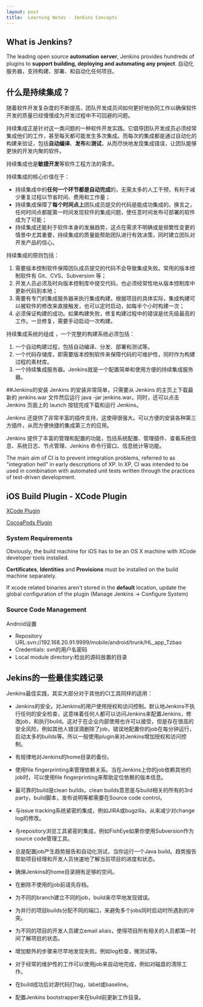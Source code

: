 ```yaml
---
layout: post
title:  Learning Notes - Jenkins Concepts
---
```


## What is Jenkins?
The leading open source **automation server**, Jenkins provides hundreds of plugins to **support building, deploying and automating any project**.  自动化服务器，支持构建、部署、和自动化任何项目。

## 什么是持续集成？
随着软件开发复杂度的不断提高，团队开发成员间如何更好地协同工作以确保软件开发的质量已经慢慢成为开发过程中不可回避的问题。

持续集成正是针对这一类问题的一种软件开发实践。它倡导团队开发成员必须经常集成他们的工作，甚至每天都可能发生多次集成。而每次的集成都是通过自动化的构建来验证，包括**自动编译**、**发布**和**测试**，从而尽快地发现集成错误，让团队能够更快的开发内聚的软件。

持续集成也是**敏捷开发**等软件工程方法的需求。

持续集成的核心价值在于：
- 持续集成中的**任何一个环节都是自动完成**的，无需太多的人工干预，有利于减少重复过程以节省时间、费用和工作量；
- 持续集成保障了**每个时间点上**团队成员提交的代码是能成功集成的。换言之，任何时间点都能第一时间发现软件的集成问题，使任意时间发布可部署的软件成为了可能；
- 持续集成还能利于软件本身的发展趋势，这点在需求不明确或是频繁性变更的情景中尤其重要，持续集成的质量能帮助团队进行有效决策，同时建立团队对开发产品的信心。

持续集成的原则包括：
1. 需要版本控制软件保障团队成员提交的代码不会导致集成失败。常用的版本控制软件有  Git、CVS、Subversion 等；
2. 开发人员必须及时向版本控制库中提交代码，也必须经常性地从版本控制库中更新代码到本地；
3. 需要有专门的集成服务器来执行集成构建。根据项目的具体实际，集成构建可以被软件的修改来直接触发，也可以定时启动，如每半个小时构建一次；
4. 必须保证构建的成功。如果构建失败，修复构建过程中的错误是优先级最高的工作。一旦修复，需要手动启动一次构建。

持续集成系统的组成 ，一个完整的构建系统必须包括：
1. 一个自动构建过程，包括自动编译、分发、部署和测试等。
2. 一个代码存储库，即需要版本控制软件来保障代码的可维护性，同时作为构建过程的素材库。
3. 一个持续集成服务器。Jenkins就是一个配置简单和使用方便的持续集成服务器。

##Jenkins的安装
Jenkins 的安装非常简单，只需要从 Jenkins 的主页上下载最新的 jenkins.war 文件然后运行 java -jar jenkins.war。同时，还可以点击 Jenkins 页面上的 launch 按钮完成下载和运行 Jenkins。

Jenkins 还提供了非常丰富的插件支持，这使得很强大。可以方便的安装各种第三方插件，从而方便快捷的集成第三方的应用。

Jenkins 提供了丰富的管理和配置的功能，包括系统配置、管理插件、查看系统信息、系统日志、节点管理、Jenkins 命令行窗口、信息统计等功能。

The main aim of CI is to prevent integration problems, referred to as "integration hell" in early descriptions of XP. In XP, CI was intended to be used in combination with automated unit tests written through the practices of test-driven development.

## iOS Build Plugin - XCode Plugin
[XCode Plugin](http://wiki.jenkins-ci.org/display/JENKINS/Xcode+Plugin#XcodePlugin-Installationguide)

[CocoaPods Plugin](https://wiki.jenkins-ci.org/display/JENKINS/CocoaPods+Plugin)

### System Requirements
Obviously, the build machine for iOS has to be an OS X machine with XCode developer tools installed.

**Certificates**, **Identities** and **Provisions** must be installed on the build machine separately.

If xcode related binaries aren't stored in the **default** location, update the global configuration of the plugin (Manage Jenkins -> Configure System)

### Source Code Management
Android设置
- Repository URL:svn://192.168.20.91:9999/mobile/android/trunk/HL_app_Tzbao
- Credentials: svn的用户名密码 	
- Local module directory:检出的源码放置的目录	

## Jekins的一些最佳实践记录
Jenkins最佳实践，其实大部分对于其他的CI工具同样的适用：

* Jenkins的安全。对Jenkins的用户使用授权和访问控制。默认地Jenkins不执行任何的安全检查，这意味着任何人都可以访问Jenkins来配置Jenkins，修改job，和执行build。这对于在企业内部使用也许可以接受，但是存在很高的安全风险，例如其他人错误滴删除了job，错误地配置你的job在每分钟运行，启动太多的builds等。所以一般使用plugin来对Jenkins增加授权和访问控制。

* 有规律地对Jenkins的home目录的备份。

* 使用file fingerprinting来管理依赖关系。当在Jenkins上你的job依赖其他的job时，可以使用file fingerprinting来帮助定位依赖的版本信息。

* 最可靠的build是clean builds，clean builds意思是与build相关的所有的3rd party，build脚本，发布说明等都需要在Source code control。

* 与issue tracking系统紧密的集成，例如JIRA或bugzilla，从来减少对change log的修改。

* 与repository浏览工具紧密的集成，例如FishEye如果你使用Subversion作为source code管理工具。

* 总是配置job产生趋势报告和自动化测试，当你运行一个Java build。趋势报告帮助项目经理和开发人员快速地了解当前项目的进度和状态。

* 确保Jenkins的home目录拥有足够的空间。

* 在删除不使用的job前请先存档。

* 为不同的branch建立不同的job，build来尽早地发现错误。

* 为并行的项目builds分配不同的端口，来避免多个jobs同时启动时所遇到的冲突。

* 为不同的项目的开发人员建立email aliais，使得项目所有相关的人员都第一时间了解项目的状态。

* 增加额外的步骤来尽早地发现失败。例如log检查，微测试等。

* 对于经常的维护性的工作可以使用job来自动地完成，例如对磁盘的清除工作。

* 在build成功后对源代码打tag，label或baseline。

* 配置Jenkins bootstrapper来在build前更新工作目录。